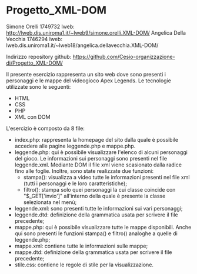 # Progetto_XML-DOM

Simone Orelli 1749732 lweb: http://lweb.dis.uniroma1.it/~lweb9/simone.orelli.XML-DOM/
Angelica Della Vecchia 1746294 lweb: lweb.dis.uniroma1.it/~lweb18/angelica.dellavecchia.XML-DOM/

Indirizzo repository github: https://github.com/Cesio-organizzazione-di/Progetto_XML-DOM/

Il presente esercizio rappresenta un sito web dove sono presenti i personaggi e le mappe del videogioco Apex Legends. 
Le tecnologie utilizzate sono le seguenti: 
- HTML
- CSS
- PHP
- XML con DOM

L'esercizio è composto da 8 file: 

- index.php: rappresenta la homepage del sito dalla quale è possibile accedere alle pagine leggende.php e mappe.php. 
- leggende.php: qui è possibile visualizzare l'elenco di alcuni personaggi del gioco. Le informazioni sui personaggi sono presenti nel file leggende.xml. Mediante DOM il file xml viene scasionato dalla radice fino alle foglie. Inoltre, sono state realizzate due funzioni: 
   - stampa(): visualizza a video tutte le informazioni presenti nel file xml (tutti i personaggi e le loro caratteristiche);
   - filtro(): stampa solo quei personaggi la cui classe coincide con "$_GET['invio']" all'interno della quale è presente la classe selezionata nel menù;
 - leggende.xml: sono presenti tutte le informazioni sui vari personaggi; 
 - leggende.dtd: definizione della grammatica usata per scrivere il file precedente;
 - mappe.php: qui è possibile visualizzare tutte le mappe disponibili. Anche qui sono presenti le funzioni stampa() e filtro() analoghe a quelle di leggende.php;
 - mappe.xml: contiene tutte le informazioni sulle mappe; 
 - mappe.dtd: definizione della grammatica usata per scrivere il file precedente; 
 - stile.css: contiene le regole di stile per la visualizzazione. 


